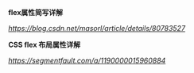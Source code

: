 **flex属性简写详解**

*https://blog.csdn.net/masorl/article/details/80783527*



**CSS flex 布局属性详解**

*https://segmentfault.com/a/1190000015960884*

